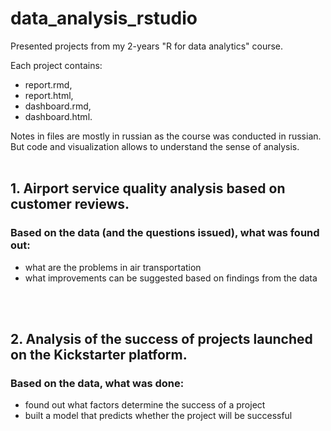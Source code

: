 # data_analysis_rstudio

Presented projects from my 2-years "R for data analytics" course. 

Each project contains:
- report.rmd, 
- report.html, 
- dashboard.rmd,
- dashboard.html. 

Notes in files are mostly in russian as the course was conducted in russian. 
But code and visualization allows to understand the sense of analysis.
<br>
</br>

## 1. Airport service quality analysis based on customer reviews.

### Based on the data (and the questions issued), what was found out:

* what are the problems in air transportation
* what improvements can be suggested based on findings from the data
<br>
</br>

## 2. Analysis of the success of projects launched on the Kickstarter platform.

### Based on the data, what was done:

* found out what factors determine the success of a project
* built a model that predicts whether the project will be successful


